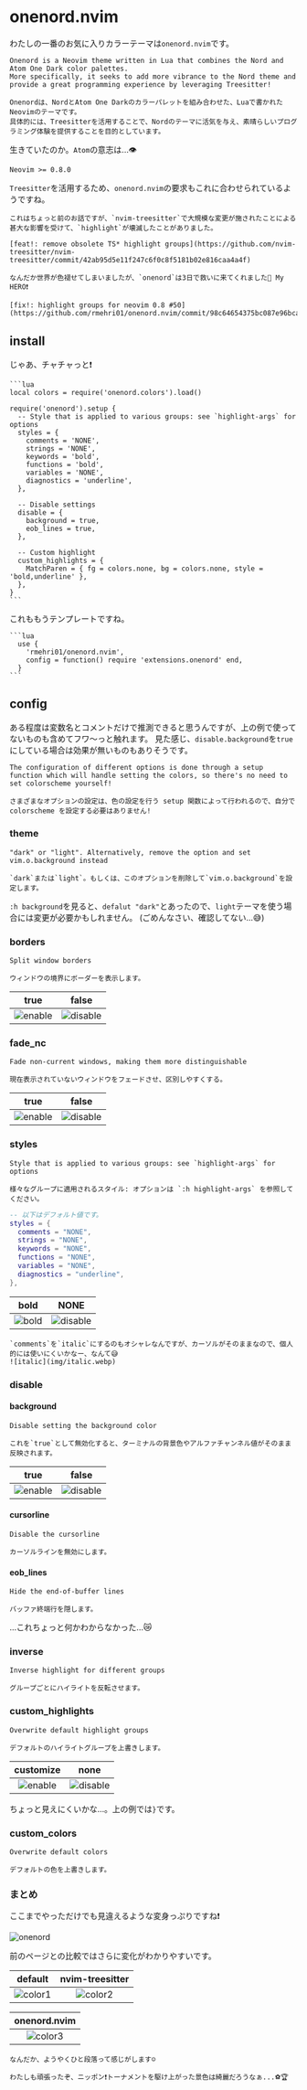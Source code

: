 # onenord.nvim

わたしの一番のお気に入りカラーテーマは`onenord.nvim`です。

```admonish info title = "[onenord.nvim](https://github.com/rmehri01/onenord.nvim)"
Onenord is a Neovim theme written in Lua that combines the Nord and Atom One Dark color palettes.
More specifically, it seeks to add more vibrance to the Nord theme and provide a great programming experience by leveraging Treesitter!

Onenordは、NordとAtom One Darkのカラーパレットを組み合わせた、Luaで書かれたNeovimのテーマです。
具体的には、Treesitterを活用することで、Nordのテーマに活気を与え、素晴らしいプログラミング体験を提供することを目的としています。
```

生きていたのか。`Atom`の意志は...👁️

```admonish abstract title="Requirements"
Neovim >= 0.8.0
```

`Treesitter`を活用するため、`onenord.nvim`の要求もこれに合わせられているようですね。

```admonish note
これはちょっと前のお話ですが、`nvim-treesitter`で大規模な変更が施されたことによる甚大な影響を受けて、`highlight`が壊滅したことがありました。

[feat!: remove obsolete TS* highlight groups](https://github.com/nvim-treesitter/nvim-treesitter/commit/42ab95d5e11f247c6f0c8f5181b02e816caa4a4f)

なんだか世界が色褪せてしまいましたが、`onenord`は3日で救いに来てくれました🤗 My HERO❗

[fix!: highlight groups for neovim 0.8 #50](https://github.com/rmehri01/onenord.nvim/commit/98c64654375bc087e96bca08fd194066d778717c)
```

## install

じゃあ、チャチャっと❗

~~~admonish example title="extensions/onenord.lua"
```lua
local colors = require('onenord.colors').load()

require('onenord').setup {
  -- Style that is applied to various groups: see `highlight-args` for options
  styles = {
    comments = 'NONE',
    strings = 'NONE',
    keywords = 'bold',
    functions = 'bold',
    variables = 'NONE',
    diagnostics = 'underline',
  },

  -- Disable settings
  disable = {
    background = true,
    eob_lines = true,
  },

  -- Custom highlight
  custom_highlights = {
    MatchParen = { fg = colors.none, bg = colors.none, style = 'bold,underline' },
  },
}
```
~~~

これももうテンプレートですね。

~~~admonish example title="extensions/init.lua"
```lua
  use {
    'rmehri01/onenord.nvim',
    config = function() require 'extensions.onenord' end,
  }
```
~~~

## config

ある程度は変数名とコメントだけで推測できると思うんですが、上の例で使ってないものも含めてフワ〜っと触れます。
見た感じ、`disable.background`を`true`にしている場合は効果が無いものもありそうです。

~~~admonish info title="[Configuration](https://github.com/rmehri01/onenord.nvim#configuration)"
The configuration of different options is done through a setup function which will handle setting the colors, so there's no need to set colorscheme yourself!

さまざまなオプションの設定は、色の設定を行う setup 関数によって行われるので、自分で colorscheme を設定する必要はありません!
~~~

### theme
```
"dark" or "light". Alternatively, remove the option and set vim.o.background instead

`dark`または`light`。もしくは、このオプションを削除して`vim.o.background`を設定します。
```

`:h background`を見ると、`defalut "dark"`とあったので、`light`テーマを使う場合には変更が必要かもしれません。
(ごめんなさい、確認してない...😅)

### borders
```
Split window borders

ウィンドウの境界にボーダーを表示します。
```

|true|false|
|:---:|:---:|
|![enable](img/borders-true.webp)|![disable](img/borders-false.webp)|

### fade_nc
```
Fade non-current windows, making them more distinguishable

現在表示されていないウィンドウをフェードさせ、区別しやすくする。
```

|true|false|
|:---:|:---:|
|![enable](img/fade_nc-true.webp)|![disable](img/fade_nc-false.webp)|

### styles
```
Style that is applied to various groups: see `highlight-args` for options

様々なグループに適用されるスタイル: オプションは `:h highlight-args` を参照してください。
```

```lua
-- 以下はデフォルト値です。
styles = {
  comments = "NONE",
  strings = "NONE",
  keywords = "NONE",
  functions = "NONE",
  variables = "NONE",
  diagnostics = "underline",
},
```

|bold|NONE|
|:---:|:---:|
|![bold](img/style-bold.webp)|![disable](img/style-none.webp)|

```admonish note
`comments`を`italic`にするのもオシャレなんですが、カーソルがそのままなので、個人的には使いにくいかなー、なんて😅
![italic](img/italic.webp)
```

### disable

#### background
```
Disable setting the background color

これを`true`として無効化すると、ターミナルの背景色やアルファチャンネル値がそのまま反映されます。
```

|true|false|
|:---:|:---:|
|![enable](img/background-true.webp)|![disable](img/background-false.webp)|

#### cursorline
```
Disable the cursorline

カーソルラインを無効にします。
```

#### eob_lines
```
Hide the end-of-buffer lines

バッファ終端行を隠します。
```

...これちょっと何かわからなかった...😿

### inverse
```
Inverse highlight for different groups

グループごとにハイライトを反転させます。
```

### custom_highlights
```
Overwrite default highlight groups

デフォルトのハイライトグループを上書きします。
```

|customize|none|
|:---:|:---:|
|![enable](img/custom_highlight.webp)|![disable](img/custom_highlight-none.webp)|

ちょっと見えにくいかな...。上の例では`}`です。

### custom_colors
```
Overwrite default colors

デフォルトの色を上書きします。
```

### まとめ

ここまでやっただけでも見違えるような変身っぷりですね❗

![onenord](img/onenord.webp)

前のページとの比較ではさらに変化がわかりやすいです。

|default|nvim-treesitter|
|:---:|:---:|
|![color1](img/color1.webp)|![color2](img/color2.webp)|

|onenord.nvim|
|:---:|
|![color3](img/color3.webp)|

```admonish success
なんだか、ようやくひと段落って感じがします☺️

わたしも頑張ったぞ、ニッポン❗トーナメントを駆け上がった景色は綺麗だろうなぁ...⚽🏆
```
